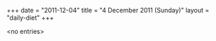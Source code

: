 +++
date = "2011-12-04"
title = "4 December 2011 (Sunday)"
layout = "daily-diet"
+++


\<no entries\>
